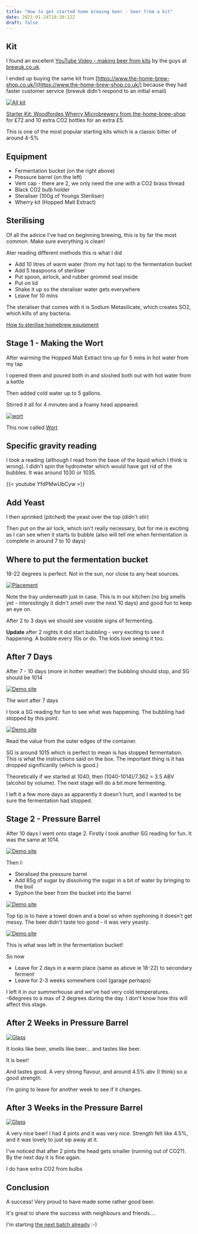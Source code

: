 ```yaml
---
title: "How to get started home brewing beer - beer from a kit"
date: 2021-01-24T18:20:12Z
draft: false
---
```


## Kit

I found an excellent [YouTube Video - making beer from kits](https://www.youtube.com/watch?v=QfswLKBAwqY&feature=emb_imp_woyt) by the guys at [brewuk.co.uk](https://www.brewuk.co.uk/beerkits/beer/woodfordes-microbrewery.html). 

I ended up buying the same kit from [https://www.the-home-brew-shop.co.uk/](https://www.the-home-brew-shop.co.uk/) because they had faster customer service (brewuk didn't respond to an initial email)

[![All kit](/images/allkit.jpg "all kit")](/images/allkit.jpg)

[Starter Kit: Woodfordes Wherry Microbrewery from the-home-brew-shop](https://www.the-home-brew-shop.co.uk/acatalog/Woodfords_Wherry_Starter_Kit.html) for £72 and 10 extra CO2 bottles for an extra £5.

This is one of the most popular starting kits which is a classic bitter of around 4-5%


## Equipment

- Fermentation bucket (on the right above)
- Pressure barrel (on the left)
- Vent cap - there are 2, we only need the one with a CO2 brass thread
- Black CO2 bulb holder
- Steraliser (100g of Youngs Steriliser)
- Wherry kit (Hopped Malt Extract)


## Sterilising

Of all the advice I've had on beginning brewing, this is by far the most common. Make sure everything is clean!

Ater reading different methods this is what I did

- Add 10 litres of warm water (from my hot tap) to the fermentation bucket
- Add 5 teaspoons of steriliser 
- Put spoon, airlock, and rubber grommit seal inside
- Put on lid
- Shake it up so the steraliser water gets everywhere
- Leave for 10 mins

The steraliser that comes with it is Sodium Metasilicate, which creates SO2, which kills of any bacteria.

[How to sterilise homebrew equipment](https://www.youtube.com/watch?v=vSoshc1ukGY)

## Stage 1 - Making the Wort

After warming the Hopped Malt Extract tins up for 5 mins in hot water from my tap

I opened them and poured both in and sloshed both out with hot water from a kettle

Then added cold water up to 5 gallons.

Stirred it all for 4 minutes and a foamy head appeared.

[![wort](/images/beer.jpg "wort")](/images/beer.jpg)

This now called [Wort](https://www.foodrepublic.com/2013/02/13/what-is-wort/)

## Specific gravity reading

I took a reading (although I read from the base of the liquid which I think is wrong). I didn't spin the hydrometer which would have got rid of the bubbles. It was around 1030 or 1035.

{{< youtube YfdPMwUbCyw >}}


## Add Yeast

I then sprinked (pitched) the yeast over the top (didn't stir)

Then put on the air lock, which isn't really necessary, but for me is exciting as I can see when it starts to bubble (also will tell me when fermentation is complete in around 7 to 10 days)

## Where to put the fermentation bucket

18-22 degrees is perfect. Not in the sun, nor close to any heat sources.

[![Placement](/images/placement.jpg "placement")](/images/placement.jpg)

Note the tray underneath just in case. This is in our kitchen (no big smells yet - interestingly it didn't smell over the next 10 days) and good fun to keep an eye on.

After 2 to 3 days we should see visisble signs of fermenting. 

**Update** after 2 nights it did start bubbling - very exciting to see it happening. A bubble every 10s or do. The kids love seeing it too.

## After 7 Days

After 7 - 10 days (more in hotter weather) the bubbling should stop, and SG should be 1014 

[![Demo site](/images/wort.jpg "sg")](/images/wort.jpg)

The wort after 7 days

I took a SG reading for fun to see what was happening. The bubbling had stopped by this point.

[![Demo site](/images/sg.jpg "sg")](/images/sg.jpg)

Read the value from the outer edges of the container.

SG is around 1015 which is perfect to mean is has stopped fermentation. This is what the instructions said on the box. The important thing is it has dropped significantly (which is good.)

Theoretically if we started at 1040, then (1040-1014)/7.362 = 3.5 ABV
(alcohol by volume). The next stage will do a bit more fermenting.

I left it a few more days as apparently it doesn't hurt, and I wanted to be sure the fermentation had stopped.


## Stage 2 - Pressure Barrel

After 10 days I went onto stage 2. Firstly I took another SG reading for fun. It was the same at 1014.

[![Demo site](/images/sg2.jpg "sg")](/images/sg2.jpg)

Then I:

- Steralised the pressure barrel
- Add 85g of sugar by dissolving the sugar in a bit of water by bringing to the boil
- Syphon the beer from the bucket into the barrel

[![Demo site](/images/syphon.jpg "sg")](/images/syphon.jpg)

Top tip is to have a towel down and a bowl so when syphoning it doesn't get messy. The beer didn't taste too good - it was very yeasty.

[![Demo site](/images/dregs.jpg "sg")](/images/dregs.jpg)

This is what was left in the fermentation bucket!

So now

- Leave for 2 days in a warm place (same as above ie 18-22) to secondary ferment
- Leave for 2-3 weeks somewhere cool (garage perhaps)

I left it in our summerhouse and we've had very cold temperatures. -6degrees to a max of 2 degrees during the day. I don't know how this will affect this stage.

## After 2 Weeks in Pressure Barrel

[![Glass](/images/glass.jpg "glass")](/images/glass.jpg)

It looks like beer, smells like beer... and tastes like beer.

It is beer!

And tastes good. A very strong flavour, and around 4.5% abv (I think) so a good strength.

I'm going to leave for another week to see if it changes.

## After 3 Weeks in the Pressure Barrel

[![Glass](/images/pint.jpg "pint")](/images/pint.jpg)

A very nice beer! I had 4 pints and it was very nice. Strength felt like 4.5%, and it was lovely to just sip away at it. 

I've noticed that after 2 pints the head gets smaller (running out of CO2?). By the next day it is fine again.

I do have extra CO2 from bulbs

## Conclusion

A success! Very proud to have made some rather good beer.

It's great to share the success with neighbours and friends.... 

I'm starting [the next batch already](/) :-)